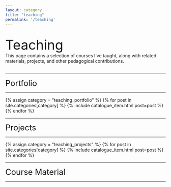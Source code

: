 ```yaml
---
layout: category
title: "teaching"
permalink: '/teaching'
---
```


<br>
<div style="font-size:3em;">Teaching</div>
This page contains a selection of courses I’ve taught, along with related materials, projects, and other pedagogical contributions.
<br><br>
<hr>
<div style="font-size:1.8em;">Portfolio</div>
<hr>
<div class="catalogue">
  {% assign category = "teaching_portfolio" %}
  {% for post in site.categories[category] %}
    {% include catalogue_item.html post=post %}
  {% endfor %}
</div>
<hr>
<div style="font-size:1.8em;">Projects</div>
<hr>
<div class="catalogue">
  {% assign category = "teaching_projects" %}
  {% for post in site.categories[category] %}
    {% include catalogue_item.html post=post %}
  {% endfor %}
</div>
<hr>
<div style="font-size:1.8em;">Course Material</div>
<hr>
